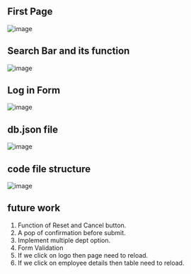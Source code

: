 ## First Page
![image](https://github.com/user-attachments/assets/4160e132-d8b6-4579-ba99-20284e2bc7f1)

## Search Bar and its function
![image](https://github.com/user-attachments/assets/23d7a62a-f450-48d2-b4b5-0aa674bcf6ca)

## Log in Form
![image](https://github.com/user-attachments/assets/67d7092e-7f5e-4610-9f90-54166c26dda0)

## db.json file
![image](https://github.com/user-attachments/assets/43d442a2-f347-4c67-b1ec-34de552cb495)

## code file structure
![image](https://github.com/user-attachments/assets/39a47085-1b19-4118-9f60-62e90915f5eb)

## future work
1. Function of Reset and Cancel button.
2. A pop of confirmation before submit.
3. Implement multiple dept option.
4. Form Validation
5. If we click on logo then page need to reload.
6. If we click on employee details then table need to reload.
